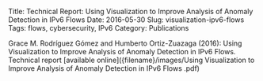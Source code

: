 Title: Technical Report: Using Visualization to Improve Analysis of Anomaly Detection in IPv6 Flows
Date: 2016-05-30
Slug: visualization-ipv6-flows
Tags: flows, cybersecurity, IPv6
Category: Publications

Grace M. Rodríguez Gómez and Humberto Ortiz-Zuazaga (2016): Using
Visualization to Improve Analysis of Anomaly Detection in IPv6
Flows. Technical report
[available online]({filename}/images/Using Visualization to Improve Analysis of Anomaly Detection in IPv6 Flows .pdf)
